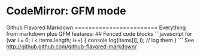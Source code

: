 CodeMirror: GFM mode
====================

Github Flavored Markdown ======================== Everything from markdown plus GFM features: \#\# Fenced code blocks \`\`\`javascript for (var i = 0; i &lt; items.length; i++) { console.log(items\[i\], i); // log them } \`\`\` See http://github.github.com/github-flavored-markdown/
